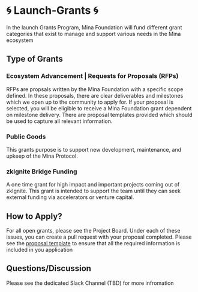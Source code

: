 # :cyclone: Launch-Grants :cyclone:
In the launch Grants Program, Mina Foundation will fund different grant categories that exist to manage and support various needs in the Mina ecosystem

## Type of Grants
### Ecosystem Advancement | Requests for Proposals (RFPs)
RFPs are propsals written by the Mina Foundation with a specific scope defined. In these proposals, there are clear deliverables and milestones which we open up to the community to apply for. If your proposal is selected, you will be eligible to receive a Mina Foundation grant dependent on milestone delivery. There are proposal templates provided which should be used to capture all relevant information.

### Public Goods 
This grants purpose is to support new development, maintenance, and upkeep of the Mina Protocol.

### zkIgnite Bridge Funding
A one time grant for high impact and important projects coming out of zkIgnite. This grant is intended to support the team until they can seek external funding via accelerators or venture capital.

## How to Apply?
For all open grants, please see the Project Board. Under each of these issues, you can create a pull request with your proposal completed. Please see the [proposal template](https://github.com/MinaFoundation/Launch-Grants/blob/main/Templates.md)  to ensure that all the required information is included in you application

## Questions/Discussion
Please see the dedicated Slack Channel (TBD) for more infromation
